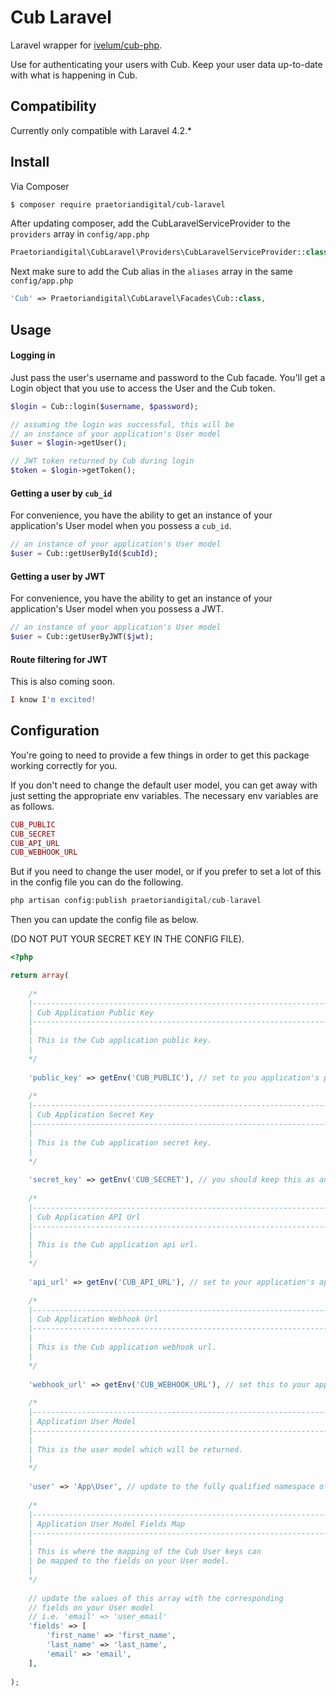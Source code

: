 # Cub Laravel

Laravel wrapper for [ivelum/cub-php][link-cub-php].

Use for authenticating your users with Cub. Keep your user data up-to-date with what is happening in Cub.

## Compatibility

Currently only compatible with Laravel 4.2.*

## Install

Via Composer

``` bash
$ composer require praetoriandigital/cub-laravel
```

After updating composer, add the CubLaravelServiceProvider to the `providers` array in `config/app.php`

``` php
Praetoriandigital\CubLaravel\Providers\CubLaravelServiceProvider::class,
```

Next make sure to add the Cub alias in the `aliases` array in the same `config/app.php`

``` php
'Cub' => Praetoriandigital\CubLaravel\Facades\Cub::class,
```

## Usage

#### Logging in
Just pass the user's username and password to the Cub facade. You'll get a Login object that you use to access the User and the Cub token.
``` php
$login = Cub::login($username, $password);

// assuming the login was successful, this will be 
// an instance of your application's User model 
$user = $login->getUser();

// JWT token returned by Cub during login
$token = $login->getToken();
```

#### Getting a user by `cub_id`
For convenience, you have the ability to get an instance of your application's User model when you possess a `cub_id`.
 ```php
 // an instance of your application's User model
 $user = Cub::getUserById($cubId);
 ```
 
 #### Getting a user by JWT
 For convenience, you have the ability to get an instance of your application's User model when you possess a JWT.
  ```php
  // an instance of your application's User model
  $user = Cub::getUserByJWT($jwt);
  ```
 
 #### Route filtering for JWT
 This is also coming soon.
 ```php
 I know I'm excited!
 ```

## Configuration

You're going to need to provide a few things in order to get this package working correctly for you.

If you don't need to change the default user model, you can get away with just setting the appropriate env variables. The necessary env variables are as follows.

```php
CUB_PUBLIC
CUB_SECRET
CUB_API_URL
CUB_WEBHOOK_URL

```

But if you need to change the user model, or if you prefer to set a lot of this in the config file you can do the following.

```php
php artisan config:publish praetoriandigital/cub-laravel
```

Then you can update the config file as below. 

(DO NOT PUT YOUR SECRET KEY IN THE CONFIG FILE).

```php
<?php

return array(
    
    /*
    |--------------------------------------------------------------------------
    | Cub Application Public Key
    |--------------------------------------------------------------------------
    |
    | This is the Cub application public key.
    |
    */
    
    'public_key' => getEnv('CUB_PUBLIC'), // set to you application's public key
    
    /*
    |--------------------------------------------------------------------------
    | Cub Application Secret Key
    |--------------------------------------------------------------------------
    |
    | This is the Cub application secret key.
    |
    */
    
    'secret_key' => getEnv('CUB_SECRET'), // you should keep this as an environment variable
    
    /*
    |--------------------------------------------------------------------------
    | Cub Application API Url
    |--------------------------------------------------------------------------
    |
    | This is the Cub application api url.
    |
    */
    
    'api_url' => getEnv('CUB_API_URL'), // set to your application's api url
    
    /*
    |--------------------------------------------------------------------------
    | Cub Application Webhook Url
    |--------------------------------------------------------------------------
    |
    | This is the Cub application webhook url.
    |
    */
    
    'webhook_url' => getEnv('CUB_WEBHOOK_URL'), // set this to your application's webhook url
    
    /*
    |--------------------------------------------------------------------------
    | Application User Model
    |--------------------------------------------------------------------------
    |
    | This is the user model which will be returned.
    |
    */
    
    'user' => 'App\User', // update to the fully qualified namespace of your user model
    
    /*
    |--------------------------------------------------------------------------
    | Application User Model Fields Map
    |--------------------------------------------------------------------------
    |
    | This is where the mapping of the Cub User keys can
    | be mapped to the fields on your User model.
    |
    */
    
    // update the values of this array with the corresponding
    // fields on your User model
    // i.e. 'email' => 'user_email'
    'fields' => [
        'first_name' => 'first_name',
        'last_name' => 'last_name',
        'email' => 'email',
    ],
    
);
```


[link-cub-php]: https://github.com/ivelum/cub-php